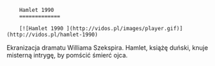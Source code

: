 
        Hamlet 1990 
        =============
        
        [![Hamlet 1990 ](http://vidos.pl/images/player.gif)](http://vidos.pl/hamlet-1990)
        
        
 Ekranizacja dramatu Williama Szekspira. Hamlet, książę duński, knuje misterną intrygę, by pomścić śmierć ojca.
    